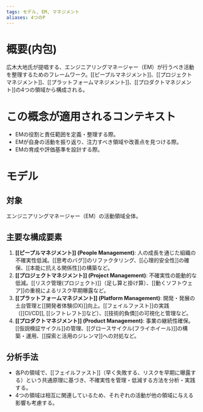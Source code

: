 ```yaml
---
tags: モデル, EM, マネジメント
aliases: 4つのP
---
```


# 概要(内包)

広木大地氏が提唱する、エンジニアリングマネージャー（EM）が行うべき活動を整理するためのフレームワーク。[[ピープルマネジメント]]、[[プロジェクトマネジメント]]、[[プラットフォームマネジメント]]、[[プロダクトマネジメント]]の4つの領域から構成される。

# この概念が適用されるコンテキスト

- EMの役割と責任範囲を定義・整理する際。
- EMが自身の活動を振り返り、注力すべき領域や改善点を見つける際。
- EMの育成や評価基準を設計する際。

# モデル

## 対象

エンジニアリングマネージャー（EM）の活動領域全体。

## 主要な構成要素

1.  **[[ピープルマネジメント]] (People Management)**: 人の成長を通じた組織の不確実性低減。[[思考のバグ]]のリファクタリング、[[心理的安全性]]の確保、[[本能に抗える関係性]]の構築など。
2.  **[[プロジェクトマネジメント]] (Project Management)**: 不確実性の能動的な低減。[[リスク管理(プロジェクト)]]（足し算と掛け算）、[[動くソフトウェア]]の重視によるリスク早期曝露など。
3.  **[[プラットフォームマネジメント]] (Platform Management)**: 開発・発展の土台管理と[[開発者体験(DX)]]向上。[[フェイルファスト]]の実践（[[CI/CD]], [[シフトレフト]]など）、[[技術的負債]]の可視化と管理など。
4.  **[[プロダクトマネジメント]] (Product Management)**: 事業の継続性確保。[[仮説検証サイクル]]の管理、[[グロースサイクル(フライホイール)]]の構築・運用、[[探索と活用のジレンマ]]への対処など。

## 分析手法

- 各Pの領域で、[[フェイルファスト]]（早く失敗する、リスクを早期に曝露する）という共通原理に基づき、不確実性を管理・低減する方法を分析・実践する。
- 4つの領域は相互に関連しているため、それぞれの活動が他の領域に与える影響も考慮する。
